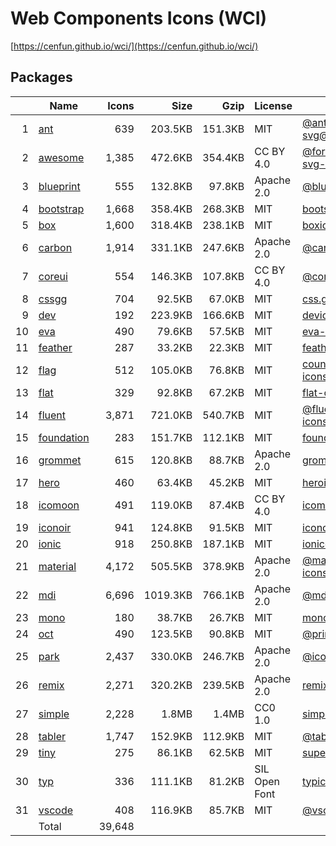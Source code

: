 # Web Components Icons (WCI)

[https://cenfun.github.io/wci/](https://cenfun.github.io/wci/)
## Packages
|  |Name                            |Icons  |Size    |Gzip    |License        |Built from                         
|-:|--------------------------------|------:|-------:|-------:|---------------|-----------------------------------
| 1|[ant](packages/ant)             |    639| 203.5KB| 151.3KB|MIT            |[@ant-design/icons-svg@4.2.1](https://github.com/ant-design/ant-design-icons)
| 2|[awesome](packages/awesome)     |  1,385| 472.6KB| 354.4KB|CC BY 4.0      |[@fortawesome/free-solid-svg-icons@6.1.1](https://github.com/FortAwesome/Font-Awesome)
| 3|[blueprint](packages/blueprint) |    555| 132.8KB|  97.8KB|Apache 2.0     |[@blueprintjs/icons@4.2.3](https://github.com/palantir/blueprint)
| 4|[bootstrap](packages/bootstrap) |  1,668| 358.4KB| 268.3KB|MIT            |[bootstrap-icons@1.8.1](https://github.com/twbs/icons)
| 5|[box](packages/box)             |  1,600| 318.4KB| 238.1KB|MIT            |[boxicons@2.1.2](https://github.com/atisawd/boxicons)
| 6|[carbon](packages/carbon)       |  1,914| 331.1KB| 247.6KB|Apache 2.0     |[@carbon/icons@11.0.2](https://github.com/carbon-design-system/carbon)
| 7|[coreui](packages/coreui)       |    554| 146.3KB| 107.8KB|CC BY 4.0      |[@coreui/icons@2.1.0](https://github.com/coreui/coreui-icons)
| 8|[cssgg](packages/cssgg)         |    704|  92.5KB|  67.0KB|MIT            |[css.gg@2.0.0](https://github.com/astrit/css.gg)
| 9|[dev](packages/dev)             |    192| 223.9KB| 166.6KB|MIT            |[devicons@1.8.0](https://github.com/vorillaz/devicons)
|10|[eva](packages/eva)             |    490|  79.6KB|  57.5KB|MIT            |[eva-icons@1.1.3](https://github.com/akveo/eva-icons)
|11|[feather](packages/feather)     |    287|  33.2KB|  22.3KB|MIT            |[feather-icons@4.29.0](https://github.com/feathericons/feather)
|12|[flag](packages/flag)           |    512| 105.0KB|  76.8KB|MIT            |[country-flag-icons@1.4.25](https://gitlab.com/catamphetamine/country-flag-icons)
|13|[flat](packages/flat)           |    329|  92.8KB|  67.2KB|MIT            |[flat-color-icons@1.1.0](https://github.com/icons8/flat-color-icons)
|14|[fluent](packages/fluent)       |  3,871| 721.0KB| 540.7KB|MIT            |[@fluentui/svg-icons@1.1.166](https://github.com/microsoft/fluentui-system-icons)
|15|[foundation](packages/foundation)|    283| 151.7KB| 112.1KB|MIT            |[foundation-icons@1.0.1](https://github.com/zurb/foundation-icon-fonts)
|16|[grommet](packages/grommet)     |    615| 120.8KB|  88.7KB|Apache 2.0     |[grommet-icons@4.7.0](https://github.com/FortAwesome/Font-Awesome)
|17|[hero](packages/hero)           |    460|  63.4KB|  45.2KB|MIT            |[heroicons@1.0.6](https://github.com/tailwindlabs/heroicons)
|18|[icomoon](packages/icomoon)     |    491| 119.0KB|  87.4KB|CC BY 4.0      |[icomoon-free-npm@0.0.0](https://github.com/Keyamoon/IcoMoon-Free)
|19|[iconoir](packages/iconoir)     |    941| 124.8KB|  91.5KB|MIT            |[iconoir@1.0.0](https://github.com/lucaburgio/iconoir)
|20|[ionic](packages/ionic)         |    918| 250.8KB| 187.1KB|MIT            |[ionicons@6.0.1](https://github.com/ionic-team/ionicons)
|21|[material](packages/material)   |  4,172| 505.5KB| 378.9KB|Apache 2.0     |[@material-design-icons/svg@0.10.8](https://github.com/marella/material-design-icons)
|22|[mdi](packages/mdi)             |  6,696|1019.3KB| 766.1KB|Apache 2.0     |[@mdi/svg@6.6.96](https://github.com/Templarian/MaterialDesign-SVG)
|23|[mono](packages/mono)           |    180|  38.7KB|  26.7KB|MIT            |[mono-icons@1.3.1](https://github.com/mono-company/mono-icons)
|24|[oct](packages/oct)             |    490| 123.5KB|  90.8KB|MIT            |[@primer/octicons@17.0.0](https://github.com/primer/octicons)
|25|[park](packages/park)           |  2,437| 330.0KB| 246.7KB|Apache 2.0     |[@icon-park/svg@1.3.5](https://github.com/bytedance/IconPark)
|26|[remix](packages/remix)         |  2,271| 320.2KB| 239.5KB|Apache 2.0     |[remixicon@2.5.0](https://github.com/Remix-Design/RemixIcon)
|27|[simple](packages/simple)       |  2,228|   1.8MB|   1.4MB|CC0 1.0        |[simple-icons@6.18.0](https://github.com/simple-icons/simple-icons)
|28|[tabler](packages/tabler)       |  1,747| 152.9KB| 112.9KB|MIT            |[@tabler/icons@1.64.0](https://github.com/tabler/tabler-icons)
|29|[tiny](packages/tiny)           |    275|  86.1KB|  62.5KB|MIT            |[super-tiny-icons@0.4.0](https://github.com/edent/SuperTinyIcons)
|30|[typ](packages/typ)             |    336| 111.1KB|  81.2KB|SIL Open Font  |[typicons.font@2.1.2](https://github.com/stephenhutchings/typicons.font)
|31|[vscode](packages/vscode)       |    408| 116.9KB|  85.7KB|MIT            |[@vscode/codicons@0.0.29](https://github.com/microsoft/vscode-codicons)
|  |Total                           | 39,648|        |        |               |                                   